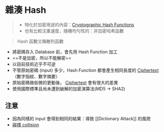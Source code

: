 # 雜湊 Hash

>- 特化於加密用途的內容：[Cryptographic Hash Functions](Cryptographic%20Hash%20Functions.md)
>- 也有比較注重速度，隨機均勻性的：非加密哈希函數

> Hash 函數又稱散列函數
- 將密碼存入 Database 前，會先用 Hash Function 加工
- ==不是加密，所以不能解密==
- 以目前技術近乎不可逆
- 不管原始密碼 (input) 多少，Hash Function 都會產生相同長度的 [Ciphertext](Ciphertext.md)（數字指紋、數字摘要）
- 原始密碼做些微的更動後， [Ciphertext](Ciphertext.md) 會有很大的差異
- 使用國際標準且尚未遭到破解的加密演算法(MD5 -> SHA2)

## 注意
- 因為同樣的 input 會得到相同的結果：導致 [[Dictionary Attack]] 的風險
- [碰撞 collision](碰撞%20collision.md)




